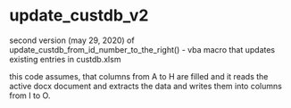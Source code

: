 # update_custdb_v2
second version (may 29, 2020) of update_custdb_from_id_number_to_the_right() - vba macro that updates existing entries in custdb.xlsm

this code assumes, that columns from A to H are filled and it reads the active docx document and extracts the data and writes them into columns from I to O.
